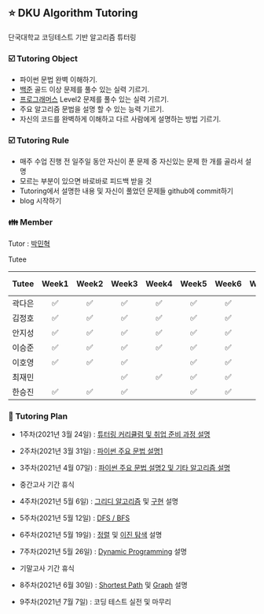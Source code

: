 ## :star: DKU Algorithm Tutoring

 단국대학교 코딩테스트 기반 알고리즘 튜터링


### :ballot_box_with_check: Tutoring Object


- 파이썬 문법 완벽 이해하기.
- [백준](https://www.acmicpc.net) 골드 이상 문제를 풀수 있는 실력 기르기.
- [프로그래머스](https://programmers.co.kr) Level2 문제를 풀수 있는 실력 기르기.
- 주요 알고리즘 문법을 설명 할 수 있는 능력 기르기.
- 자신의 코드를 완벽하게 이해하고 다르 사람에게 설명하는 방법 기르기.


### :ballot_box_with_check: Tutoring Rule

- 매주 수업 진행 전 일주일 동안 자신이 푼 문제 중 자신있는 문제 한 개를 골라서 설명
- 모르는 부분이 있으면 바로바로 피드백 받을 것
- Tutoring에서 설명한 내용 및 자신이 풀었던 문제들 github에 commit하기
- blog 시작하기

### :family: Member


Tutor : [박민혁](https://github.com/m1nnh)

Tutee

Tutee| Week1 | Week2 | Week3 | Week4 | Week5 | Week6 | Week7 | Week8 | Test | A-Rate
:---: | :---: | :---: | :---: | :---: | :---: | :---: | :---: | :---: | :---: | :---:
곽다은 | ✅ | ✅ | ✅ | ✅ | ✅ | ✅ | ✅ | ✅ | ✅ | 100%
김정호 | ✅ | ✅ | ✅ | ✅ | ✅ | ✅ | ✅ | ✅ | ✅ | 100%
안지성 | ✅ | ✅ | ✅ | ✅ | ✅ | ✅ | ✅ | ✅ | ✅ | 100%
이승준 | ✅ | ✅ | ✅ | ✅ | ✅ | ✅ | ✅ | ✅ | ✅ | 100%
이호영 | ✅ | ✅ | ✅ |  | ✅ | ✅ | ✅ | ✅ | ✅ | 88.9%
최재민 |  |  | ✅ | ✅ | ✅ | ✅ | ✅ | ✅ | ✅ | 77.8%
한승진 | ✅ | ✅ | ✅ | | ✅ | ✅ | ✅ | ✅ | ✅ | 88.9%


### :date: Tutoring Plan


- 1주차(2021년 3월 24일) : [튜터링 커리큘럼 및 취업 준비 과정 설명](https://github.com/DKU-Algorithm-Tutoring/DKU-Algorithm-Tutoring/blob/master/TutoringData/Company-Process.pdf)
- 2주차(2021년 3월 31일) : [파이썬 주요 문법 설명1](https://github.com/DKU-Algorithm-Tutoring/DKU-Algorithm-Tutoring/blob/master/TutoringData/Basic-Python.pdff)
- 3주차(2021년 4월 07일) : [파이썬 주요 문법 설명2 및 기타 알고리즘 설명](https://github.com/DKU-Algorithm-Tutoring/DKU-Algorithm-Tutoring/blob/master/TutoringData/Etc-Algorithm.md)

- 중간고사 기간 휴식

- 4주차(2021년 5월 6일) : [그리디 알고리즘](https://github.com/DKU-Algorithm-Tutoring/DKU-Algorithm-Tutoring/blob/master/TutoringData/Greedy-Algorithm.md) 및 [구현](https://github.com/DKU-Algorithm-Tutoring/DKU-Algorithm-Tutoring/blob/master/TutoringData/Implementation.md) 설명
- 5주차(2021년 5월 12일) : [DFS / BFS](https://github.com/DKU-Algorithm-Tutoring/DKU-Algorithm-Tutoring/blob/master/TutoringData/BFS:DFS.md)
- 6주차(2021년 5월 19일) : [정렬](https://github.com/DKU-Algorithm-Tutoring/DKU-Algorithm-Tutoring/blob/master/TutoringData/Sort.md) 및 [이진 탐색](https://github.com/DKU-Algorithm-Tutoring/DKU-Algorithm-Tutoring/blob/master/TutoringData/Binary-Search.md) 설명
- 7주차(2021년 5월 26일) : [Dynamic Programming](https://github.com/DKU-Algorithm-Tutoring/DKU-Algorithm-Tutoring/blob/master/TutoringData/Dynamic-Programming.md) 설명

- 기말고사 기간 휴식

- 8주차(2021년 6월 30일) : [Shortest Path](https://github.com/DKU-Algorithm-Tutoring/DKU-Algorithm-Tutoring/blob/master/TutoringData/ShortestPath-Algorithm.md) 및 [Graph](https://github.com/DKU-Algorithm-Tutoring/DKU-Algorithm-Tutoring/blob/master/TutoringData/Graph-Algorithm.md) 설명
- 9주차(2021년 7월 7일) : 코딩 테스트 실전 및 마무리
 


